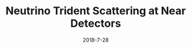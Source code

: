 ---
title: 'Neutrino Trident Scattering at Near Detectors'
pub_number: 1
authors: Peter Ballett, Matheus Hostert, Silvia Pascoli, Yuber F. Perez-Gonzalez, Zahra Tabrizi, Renata Zukanovich Funchal
collection: publication
permalink: /publication/2018-7-28-NeutrinoTridentScatteringatNearDetectors
date: 2018-7-28
venue: JHEP 
paperurl: 'https://arxiv.org/abs/1807.10973'
citation_notitle: 'Peter Ballett, Matheus Hostert, Silvia Pascoli, Yuber F. Perez-Gonzalez, Zahra Tabrizi, Renata Zukanovich Funchal, JHEP 01 (2019) 119'
citation: 'Neutrino Trident Scattering at Near Detectors, Peter Ballett, Matheus Hostert, Silvia Pascoli, Yuber F. Perez-Gonzalez, Zahra Tabrizi, Renata Zukanovich Funchal, JHEP 01 (2019) 119'
eprint: '1807.10973'
---